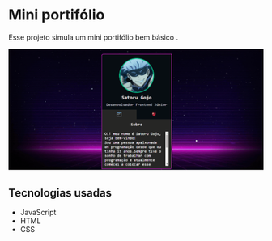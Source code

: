 # Mini portifólio

Esse projeto simula um mini portifólio bem básico .

[
<img src="./mini-portifolio.gif" alt="Mini protifólio gif"/>
](https://mini-portifolio-mu.vercel.app/)

## Tecnologias usadas

- JavaScript
- HTML
- CSS
